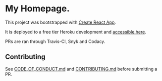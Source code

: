 # My Homepage.

This project was bootstrapped with [Create React App](https://github.com/facebookincubator/create-react-app).

It is deployed to a free tier Heroku development and [accessible here](http://lukeoliff.com).

PRs are ran through Travis-CI, Snyk and Codacy.

## Contributing

See [CODE_OF_CONDUCT.md](.github/CODE_OF_CONDUCT.md) and [CONTRIBUTING.md](.github/CONTRIBUTING.md) before submitting a PR.
